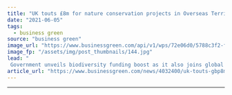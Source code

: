 ```yaml
---
title: "UK touts £8m for nature conservation projects in Overseas Territories"
date: "2021-06-05"
tags: 
  - business green
source: "business green"
image_url: "https://www.businessgreen.com/api/v1/wps/72e06d0/5788c3f2-f936-41e5-a08d-b5c6e69235d2/8/iStock-486916973-185x114.jpg"
image_fp: "/assets/img/post_thumbnails/144.jpg"
lead: "
 Government unveils biodiversity funding boost as it also joins global efforts to protect Amazon rainforest in Peru ..."
article_url: "https://www.businessgreen.com/news/4032400/uk-touts-gbp8m-nature-conservation-projects-overseas-territories"
---
```


---
